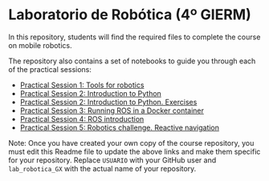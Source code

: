 # Laboratorio de Robótica (4º GIERM)

In this repository, students will find the required files to complete the course on mobile robotics.

The repository also contains a set of notebooks to guide you through each of the practical sessions:

- [Practical Session 1: Tools for robotics](https://colab.research.google.com/github/jescap/lab_robotica/blob/cuadernos/notebooks/LR_Practica_01.ipynb)
- [Practical Session 2: Introduction to Python](https://colab.research.google.com/github/USUARIO/lab_robotica_GX/blob/main/notebooks/LR_Practica_02.ipynb)
- [Practical Session 2: Introduction to Python. Exercises](https://colab.research.google.com/github/USUARIO/lab_robotica_GX/blob/main/notebooks/LR_Practica_02_ejercicios.ipynb)
- [Practical Session 3: Running ROS in a Docker container](https://colab.research.google.com/github/USUARIO/lab_robotica_GX/blob/main/notebooks/LR_Practica_03.ipynb)
- [Practical Session 4: ROS introduction](https://colab.research.google.com/github/USUARIO/lab_robotica_GX/blob/main/notebooks/LR_Practica_04.ipynb)
- [Practical Session 5: Robotics challenge. Reactive navigation](https://colab.research.google.com/github/USUARIO/lab_robotica_GX/blob/main/notebooks/LR_Practica_05.ipynb)

Note: Once you have created your own copy of the course repository, you must edit this Readme file to update the above links and make them specific for your repository. Replace `USUARIO` with your GitHub user and `lab_robotica_GX` with the actual name of your repository.
 
